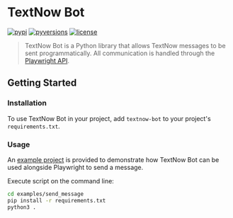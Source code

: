 # TextNow Bot

<!-- [START badges] -->
[![pypi](https://img.shields.io/pypi/v/textnow-bot)](https://pypi.org/project/textnow-bot)
[![pyversions](https://img.shields.io/pypi/pyversions/textnow-bot)](#)
[![license](https://img.shields.io/github/license/george-lim/textnow-bot-python)](https://github.com/george-lim/textnow-bot-python/blob/master/LICENSE)
<!-- [END badges] -->

> TextNow Bot is a Python library that allows TextNow messages to be sent programmatically. All communication is handled through the [Playwright API](https://microsoft.github.io/playwright-python).

<!-- [START getstarted] -->
## Getting Started

### Installation

To use TextNow Bot in your project, add `textnow-bot` to your project's `requirements.txt`.

### Usage

An [example project](https://github.com/george-lim/textnow-bot-python/blob/master/examples/send_message) is provided to demonstrate how TextNow Bot can be used alongside Playwright to send a message.

Execute script on the command line:
```bash
cd examples/send_message
pip install -r requirements.txt
python3 .
```
<!-- [END getstarted] -->
